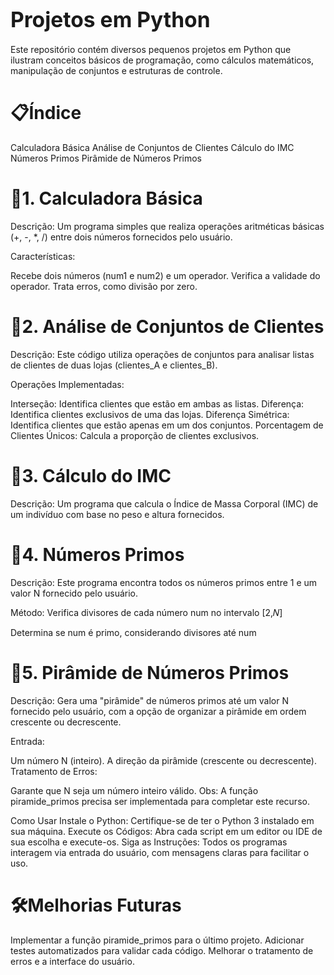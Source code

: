 # <big> Projetos em Python </big> #  
Este repositório contém diversos pequenos projetos em Python que ilustram conceitos básicos de programação, como cálculos matemáticos, manipulação de conjuntos e estruturas de controle.

 # 📋Índice
Calculadora Básica
Análise de Conjuntos de Clientes
Cálculo do IMC
Números Primos
Pirâmide de Números Primos

# 🚀1. Calculadora Básica
Descrição:
Um programa simples que realiza operações aritméticas básicas (+, -, *, /) entre dois números fornecidos pelo usuário.

Características:

Recebe dois números (num1 e num2) e um operador.
Verifica a validade do operador.
Trata erros, como divisão por zero.

# 🚀2. Análise de Conjuntos de Clientes
Descrição:
Este código utiliza operações de conjuntos para analisar listas de clientes de duas lojas (clientes_A e clientes_B).

Operações Implementadas:

Interseção: Identifica clientes que estão em ambas as listas.
Diferença: Identifica clientes exclusivos de uma das lojas.
Diferença Simétrica: Identifica clientes que estão apenas em um dos conjuntos.
Porcentagem de Clientes Únicos: Calcula a proporção de clientes exclusivos.

# 🚀3. Cálculo do IMC
Descrição:
Um programa que calcula o Índice de Massa Corporal (IMC) de um indivíduo com base no peso e altura fornecidos.

# 🚀4. Números Primos
Descrição:
Este programa encontra todos os números primos entre 1 e um valor 
N fornecido pelo usuário.

Método:
Verifica divisores de cada número num no intervalo 
[2,𝑁]

Determina se 
num é primo, considerando divisores até 
num


# 🚀5. Pirâmide de Números Primos
Descrição:
Gera uma "pirâmide" de números primos até um valor 
N fornecido pelo usuário, com a opção de organizar a pirâmide em ordem crescente ou decrescente.

Entrada:

Um número 
N (inteiro).
A direção da pirâmide (crescente ou decrescente).
Tratamento de Erros:

Garante que 
N seja um número inteiro válido.
Obs: A função piramide_primos precisa ser implementada para completar este recurso.

Como Usar
Instale o Python: Certifique-se de ter o Python 3 instalado em sua máquina.
Execute os Códigos: Abra cada script em um editor ou IDE de sua escolha e execute-os.
Siga as Instruções: Todos os programas interagem via entrada do usuário, com mensagens claras para facilitar o uso.

# 🛠️Melhorias Futuras
Implementar a função piramide_primos para o último projeto.
Adicionar testes automatizados para validar cada código.
Melhorar o tratamento de erros e a interface do usuário.